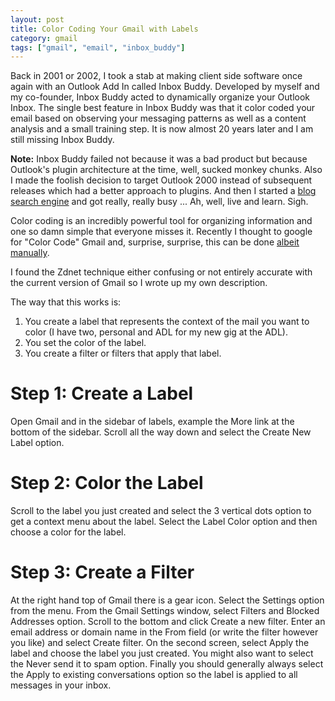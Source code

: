 ```yaml
---
layout: post
title: Color Coding Your Gmail with Labels
category: gmail
tags: ["gmail", "email", "inbox_buddy"]
---
```

Back in 2001 or 2002, I took a stab at making client side software once again with an Outlook Add In called Inbox Buddy. Developed by myself and my co-founder, Inbox Buddy acted to dynamically organize your Outlook Inbox.  The single best feature in Inbox Buddy was that it color coded your email based on observing your messaging patterns as well as a content analysis and a small training step.  It is now almost 20 years later and I am still missing Inbox Buddy.  

**Note:** Inbox Buddy failed not because it was a bad product but because Outlook's plugin architecture at the time, well, sucked monkey chunks.  Also I made the foolish decision to target Outlook 2000 instead of subsequent releases which had a better approach to plugins. And then I started a [blog search engine](https://fuzzyblog.io/blog/category.html#feedster) and got really, really busy ... Ah, well, live and learn.  Sigh.

Color coding is an incredibly powerful tool for organizing information and one so damn simple that everyone misses it.  Recently I thought to google for "Color Code" Gmail and, surprise, surprise, this can be done [albeit manually](https://www.zdnet.com/article/gmail-quick-tip-use-color-coded-labels-to-add-organization-to-your-inbox/).  

I found the Zdnet technique either confusing or not entirely accurate with the current version of Gmail so I wrote up my own description.  

The way that this works is:

1. You create a label that represents the context of the mail you want to color (I have two, personal and ADL for my new gig at the ADL).
2. You set the color of the label.
3. You create a filter or filters that apply that label.

# Step 1: Create a Label

Open Gmail and in the sidebar of labels, example the More link at the bottom of the sidebar.  Scroll all the way down and select the Create New Label option.

# Step 2: Color the Label

Scroll to the label you just created and select the 3 vertical dots option to get a context menu about the label.  Select the Label Color option and then choose a color for the label.

# Step 3: Create a Filter

At the right hand top of Gmail there is a gear icon.  Select the Settings option from the menu.  From the Gmail Settings window, select Filters and Blocked Addresses option.  Scroll to the bottom and click Create a new filter.  Enter an email address or domain name in the From field (or write the filter however you like) and select Create filter.  On the second screen, select Apply the label and choose the label you just created.  You might also want to select the Never send it to spam option.  Finally you should generally always select the Apply to existing conversations option so the label is applied to all messages in your inbox.